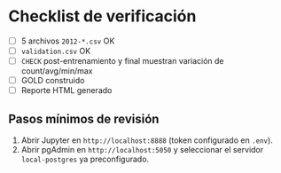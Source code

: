 # Checklist de verificación

- [ ] 5 archivos `2012-*.csv` OK
- [ ] `validation.csv` OK
- [ ] `CHECK` post-entrenamiento y final muestran variación de count/avg/min/max
- [ ] GOLD construido
- [ ] Reporte HTML generado

## Pasos mínimos de revisión

1. Abrir Jupyter en `http://localhost:8888` (token configurado en `.env`).
2. Abrir pgAdmin en `http://localhost:5050` y seleccionar el servidor `local-postgres` ya preconfigurado.
